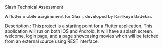 Slash Technical Assessment

A flutter mobile assginement for Slash, developed by Kartikeya Badekar. 


Description : 
This project is a starting point for a Flutter application.
This application will run on both iOS and Android. It will have a splash screen, welcome, login page, and a page showcasing movies which will be fetched from an external source using REST interface.


